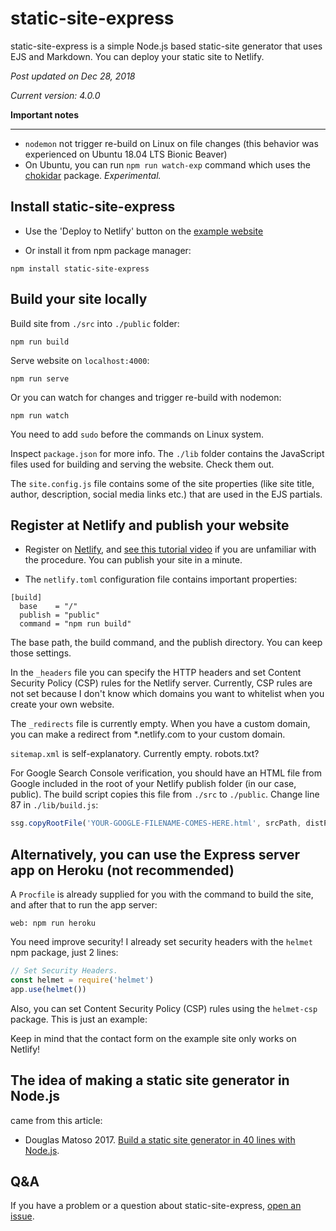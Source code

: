 # static-site-express

static-site-express is a simple Node.js based static-site generator that uses EJS and Markdown. You can deploy your static site to Netlify.

*Post updated on Dec 28, 2018*

*Current version: 4.0.0*


**Important notes**

---

  - `nodemon` not trigger re-build on Linux on file changes (this behavior was experienced on Ubuntu 18.04 LTS Bionic Beaver)
  - On Ubuntu, you can run `npm run watch-exp` command which uses the [chokidar]() package. *Experimental.*


## Install static-site-express

- Use the 'Deploy to Netlify' button on the [example website](https://static-site-express.netlify.com/)

- Or install it from npm package manager:

`npm install static-site-express`


## Build your site locally

Build site from `./src` into `./public` folder:

`npm run build`

Serve website on `localhost:4000`:

`npm run serve`

Or you can watch for changes and trigger re-build with nodemon:

`npm run watch`

You need to add `sudo` before the commands on Linux system.

Inspect `package.json` for more info. The `./lib` folder contains the JavaScript files used for building and serving the website. Check them out.

The `site.config.js` file contains some of the site properties (like site title, author, description, social media links etc.) that are used in the EJS partials.


## Register at Netlify and publish your website

- Register on [Netlify](https://www.netlify.com/), and [see this tutorial video](https://www.netlify.com/docs/continuous-deployment/) if you are unfamiliar with the procedure. You can publish your site in a minute.

- The `netlify.toml` configuration file contains important properties:

````raw
[build]
  base    = "/"
  publish = "public"
  command = "npm run build"
````

The base path, the build command, and the publish directory. You can keep those settings.

In the `_headers` file you can specify the HTTP headers and set Content Security Policy (CSP) rules for the Netlify server. Currently, CSP rules are not set because I don't know which domains you want to whitelist when you create your own website.

The `_redirects` file is currently empty. When you have a custom domain, you can make a redirect from *.netlify.com to your custom domain.

`sitemap.xml` is self-explanatory. Currently empty. robots.txt?

For Google Search Console verification, you should have an HTML file from Google included in the root of your Netlify publish folder (in our case, public). The build script copies this file from `./src` to `./public`. Change line 87 in `./lib/build.js`: 

````javascript
ssg.copyRootFile('YOUR-GOOGLE-FILENAME-COMES-HERE.html', srcPath, distPath)
````

## Alternatively, you can use the Express server app on Heroku (not recommended)

A `Procfile` is already supplied for you with the command to build the site, and after that to run the app server:

`web: npm run heroku`

You need improve security! I already set security headers with the `helmet` npm package, just 2 lines:

````javascript
// Set Security Headers.
const helmet = require('helmet')
app.use(helmet())
````

Also, you can set Content Security Policy (CSP) rules using the `helmet-csp` package. This is just an example:

Keep in mind that the contact form on the example site only works on Netlify!


## The idea of making a static site generator in Node.js

came from this article:

* Douglas Matoso 2017. [Build a static site generator in 40 lines with Node.js](https://medium.com/douglas-matoso-english/build-static-site-generator-nodejs-8969ebe34b22).


## Q&A

If you have a problem or a question about static-site-express, [open an issue](https://github.com/SalsaBoy990/static-site-express/issues).